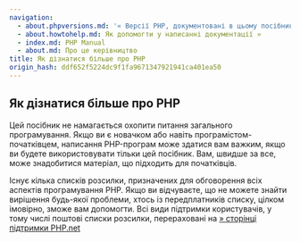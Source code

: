 ```yaml
---
navigation:
  - about.phpversions.md: '« Версії PHP, документовані в цьому посібнику'
  - about.howtohelp.md: Як допомогти у написанні документації »
  - index.md: PHP Manual
  - about.md: Про це керівництво
title: Як дізнатися більше про PHP
origin_hash: ddf652f5224dc9f1fa9671347921941ca401ea50
---
```

## Як дізнатися більше про PHP

Цей посібник не намагається охопити питання загального програмування. Якщо ви є новачком або навіть програмістом-початківцем, написання PHP-програм може здатися вам важким, якщо ви будете використовувати тільки цей посібник. Вам, швидше за все, може знадобитися матеріал, що підходить для початківців.

Існує кілька списків розсилки, призначених для обговорення всіх аспектів програмування PHP. Якщо ви відчуваєте, що не можете знайти вирішення будь-якої проблеми, хтось із передплатників списку, цілком імовірно, зможе вам допомогти. Всі види підтримки користувачів, у тому числі поштові списки розсилки, перераховані на [» сторінці підтримки PHP.net](https://www.php.net/support.php)
